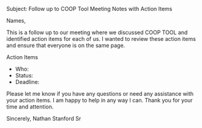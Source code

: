 Subject: 
Follow up to COOP Tool Meeting Notes with Action Items

Names,

This is a follow up to our meeting where we discussed COOP TOOL and identified action items for each of us. I wanted to review these action items and ensure that everyone is on the same page. 

Action Items
- Who:
- Status:
- Deadline:

Please let me know if you have any questions or need any assistance with your action items. I am happy to help in any way I can. Thank you for your time and attention.  


Sincerely,
Nathan Stanford Sr



